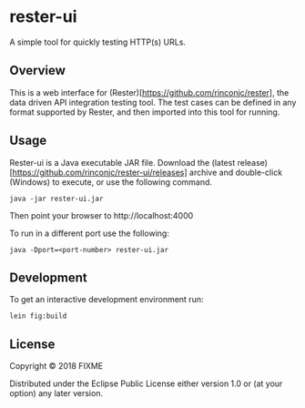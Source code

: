# rester-ui

A simple tool for quickly testing HTTP(s) URLs. 

## Overview

This is a web interface for (Rester)[https://github.com/rinconjc/rester], the data driven API integration testing tool.
The test cases can be defined in any format supported by Rester, and then imported into this tool for running.

## Usage

Rester-ui is a Java executable JAR file. Download the (latest release)[https://github.com/rinconjc/rester-ui/releases] archive and double-click (Windows) to execute, or use the following command.

    java -jar rester-ui.jar
    
Then point your browser to http://localhost:4000

To run in a different port use the following:
    
    java -Dport=<port-number> rester-ui.jar

## Development

To get an interactive development environment run:

    lein fig:build

## License

Copyright © 2018 FIXME

Distributed under the Eclipse Public License either version 1.0 or (at your option) any later version.
